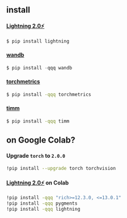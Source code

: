 
## install
#### [Lightning 2.0⚡](https://lightning.ai/docs/pytorch/stable/#install-lightning)
```bash
$ pip install lightning
```

#### [wandb](https://docs.wandb.ai/quickstart#set-up-wb)
```python
$ pip install -qqq wandb
```

#### [torchmetrics](https://torchmetrics.readthedocs.io/en/stable/)
```bash
$ pip install -qqq torchmetrics
```

#### [timm](https://timm.fast.ai/#Install)
```bash
$ pip install -qqq timm
```


## on Google Colab?
#### Upgrade `torch` to `2.0.0`
```bash
!pip install --upgrade torch torchvision
```
#### [Lightning 2.0⚡](https://lightning.ai/docs/pytorch/stable/#install-lightning) on Colab
```bash
!pip install -qqq "rich>=12.3.0, <=13.0.1"
!pip install -qqq pygments
!pip install -qqq lightning
```


